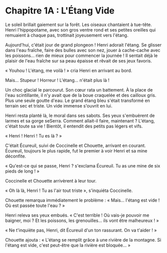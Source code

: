 # Chapitre 1A : L'Étang Vide

Le soleil brillait gaiement sur la forêt. Les oiseaux chantaient à tue-tête. Henri l'hippopotame, avec son gros ventre rond et ses petites oreilles qui remuaient à chaque pas, trottinait joyeusement vers l'étang.

Aujourd'hui, c'était jour de grand plongeon ! Henri adorait l'étang. Se glisser dans l'eau fraîche, faire des bulles avec son nez, jouer à cache-cache avec les poissons... rien de mieux pour commencer la journée ! Il sentait déjà le plaisir de l'eau fraîche sur sa peau épaisse et rêvait de ses jeux favoris.

« Youhou ! L'étang, me voilà ! » cria Henri en arrivant au bord.

Mais... Stupeur ! Horreur ! L'étang... n'était plus là !

Un choc glacial le parcourut. Son cœur rata un battement. À la place de l'eau scintillante, il n'y avait que de la boue craquelée et des cailloux gris. Plus une seule goutte d'eau. Le grand étang bleu s'était transformé en terrain sec et triste. Un vide immense s'ouvrit en lui.

Henri resta planté là, le moral dans ses sabots. Ses yeux s'embuèrent de larmes et sa gorge seSerra. Comment allait-il faire, maintenant ? L'étang, c'était toute sa vie ! Bientôt, il entendit des petits pas légers et vifs.

« Henri ! Henri ! Tu es là ? »

C'était Écureuil, suivi de Coccinelle et Chouette, arrivant en courant. Écureuil, toujours le plus rapide, fut le premier à voir Henri et sa mine déconfite.

« Qu'est-ce qui se passe, Henri ? s'exclama Écureuil. Tu as une mine de six pieds de long ! »

Coccinelle et Chouette arrivèrent à leur tour.

« Oh là là, Henri ! Tu as l'air tout triste », s'inquiéta Coccinelle.

Chouette remarqua immédiatement le problème : « Mais... l'étang est vide ! Où est passée toute l'eau ? »

Henri releva ses yeux embués. « C'est terrible ! Où vais-je pouvoir me baigner, moi ? Et les poissons, les grenouilles... ils vont être malheureux ! »

« Ne t'inquiète pas, Henri, dit Écureuil d'un ton rassurant. On va t'aider ! »

Chouette ajouta : « L'étang se remplit grâce à une rivière de la montagne. Si l'étang est vide, c'est peut-être que la rivière est bloquée... »